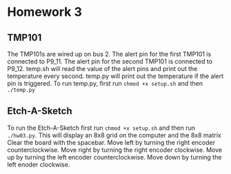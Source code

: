 # Homework 3
## TMP101
The TMP101s are wired up on bus 2. The alert pin for the first TMP101 is connected to P9_11. The alert pin for the second TMP101 is connected to P9_12.
temp.sh will read the value of the alert pins and print out the temperature every second. temp.py will print out the temperature if the alert pin is triggered.
To run temp.py, first run `chmod +x setup.sh` and then `./temp.py`


## Etch-A-Sketch
To run the Etch-A-Sketch first run `chmod +x setup.sh` and then run `./hw03.py`. This will display an 8x8 grid on the computer and the 8x8 matrix
Clear the board with the spacebar. 
Move left by turning the right encoder counterclockwise. 
Move right by turning the right encoder clockwise.
Move up by turning the left encoder counterclockwise.
Move down by turning the left enoder clockwise.
